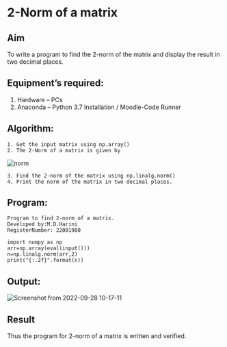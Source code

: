 # 2-Norm of a matrix
## Aim
To write a program to find the 2-norm of the matrix and display the result in two decimal places.
## Equipment’s required:
1.	Hardware – PCs
2.	Anaconda – Python 3.7 Installation / Moodle-Code Runner
## Algorithm:
	1. Get the input matrix using np.array()
	2. The 2-Norm of a matrix is given by 
![norm](./normeqn1.jpg)
    
    3. Find the 2-norm of the matrix using np.linalg.norm()
	4. Print the norm of the matrix in two decimal places.
## Program:
```
Program to find 2-norm of a matrix.
Developed by:M.D.Harini
RegisterNumber: 22001980

import numpy as np
arr=np.array(eval(input()))
n=np.linalg.norm(arr,2)
print("{:.2f}".format(n))
```
## Output:
![Screenshot from 2022-09-28 10-17-11](https://user-images.githubusercontent.com/113497680/192689806-6d7b0b0c-1bc5-4238-bbbf-84c3c25b08ca.png)

## Result
Thus the program for 2-norm of a matrix is written and verified.
